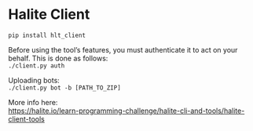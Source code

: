 # Halite Client

```pip install hlt_client```

Before using the tool’s features, you must authenticate it to act on your behalf. This is done as follows:  
```./client.py auth```

Uploading bots:  
```./client.py bot -b [PATH_TO_ZIP]```

More info here:  
https://halite.io/learn-programming-challenge/halite-cli-and-tools/halite-client-tools
